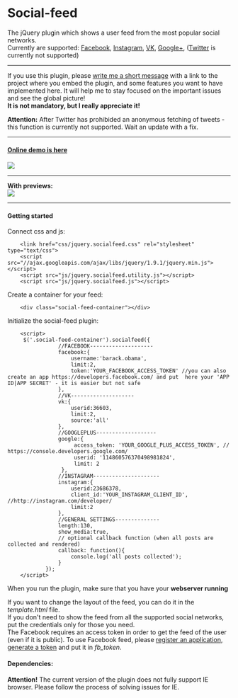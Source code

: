 Social-feed
===========
The jQuery plugin which shows a user feed from the most popular social networks.<br/> 
Currently are supported: <a href="http://facebook.com">Facebook</a>, <a href="http://instagram.com">Instagram</a>, <a href="http://vk.com">VK</a>, <a href="http://plus.google.com">Google+</a>, (<a href="http://twitter.com">Twitter</a> is currently not supported)
<hr>
If you use this plugin, please <a href="mailto:pavel@kucherbaev.com">write me a short message</a> with a link to the project where you embed the plugin, and some features you want to have implemented here. It will help me to stay focused on the important issues and see the global picture!
<br/><strong>It is not mandatory, but I really appreciate it!</strong>
<p>
<strong>Attention:</strong> After Twitter has prohibided an anonymous fetching of tweets - this function is currently not supported. Wait an update with a fix.
</p>
<hr>
<h4><a href="http://pavelk2.github.io/social-feed/" target="_blank">Online demo is here</a><h4>

<img src="http://habrastorage.org/storage2/bc3/834/e4d/bc3834e4dd952f22b470830d7dc1096c.png" />
<hr>
With previews:<br/>
<img src="http://habrastorage.org/storage2/2ee/a85/fcf/2eea85fcf3c76efb328b0b2d9e8df7ad.png" />
<hr>
<h4>Getting started</h4>
Connect css and js:

        <link href="css/jquery.socialfeed.css" rel="stylesheet" type="text/css">
        <script src="//ajax.googleapis.com/ajax/libs/jquery/1.9.1/jquery.min.js"></script>
        <script src="js/jquery.socialfeed.utility.js"></script>
        <script src="js/jquery.socialfeed.js"></script>

Create a container for your feed:

        <div class="social-feed-container"></div>

Initialize the social-feed plugin:

        <script>
         $('.social-feed-container').socialfeed({
                    //FACEBOOK--------------------
                    facebook:{
                        username:'barack.obama',
                        limit:2,
                        token:'YOUR_FACEBOOK_ACCESS_TOKEN' //you can also create an app https://developers.facebook.com/ and put  here your 'APP ID|APP SECRET' - it is easier but not safe
                    },
                    //VK--------------------
                    vk:{
                        userid:36603,
                        limit:2,
                        source:'all'
                    },
                    //GOOGLEPLUS-------------------
                    google:{
                         access_token: 'YOUR_GOOGLE_PLUS_ACCESS_TOKEN', // https://console.developers.google.com/
                         userid: '114860576370498981824',
                         limit: 2
                     },
                    //INSTAGRAM---------------------
                    instagram:{
                        userid:23686378,
                        client_id:'YOUR_INSTAGRAM_CLIENT_ID', //http://instagram.com/developer/
                        limit:2
                    },
                    //GENERAL SETTINGS--------------
                    length:130,
                    show_media:true,
                    // optional callback function (when all posts are collected and rendered)
                    callback: function(){
                        console.log('all posts collected');
                    }
                });
        </script>

When you run the plugin, make sure that you have your <strong>webserver running</strong>

If you want to change the layout of the feed, you can do it in the <em>template.html</em> file.
<br/>
If you don't need to show the feed from all the supported social networks, put the credentials only for those you need.
<br/>
The Facebook requires an access token in order to get the feed of the user (even if it is public).
To use Facebook feed, please <a href="https://developers.facebook.com/apps">register an application</a>, <a href="https://developers.facebook.com/tools/explorer/">generate a token</a> and 
put it in  <em>fb_token</em>.<br/>
<h4>Dependencies:</h4>
    
<strong>Attention!</strong> The current version of the plugin does not fully support IE browser. Please follow the process of solving issues for IE.


